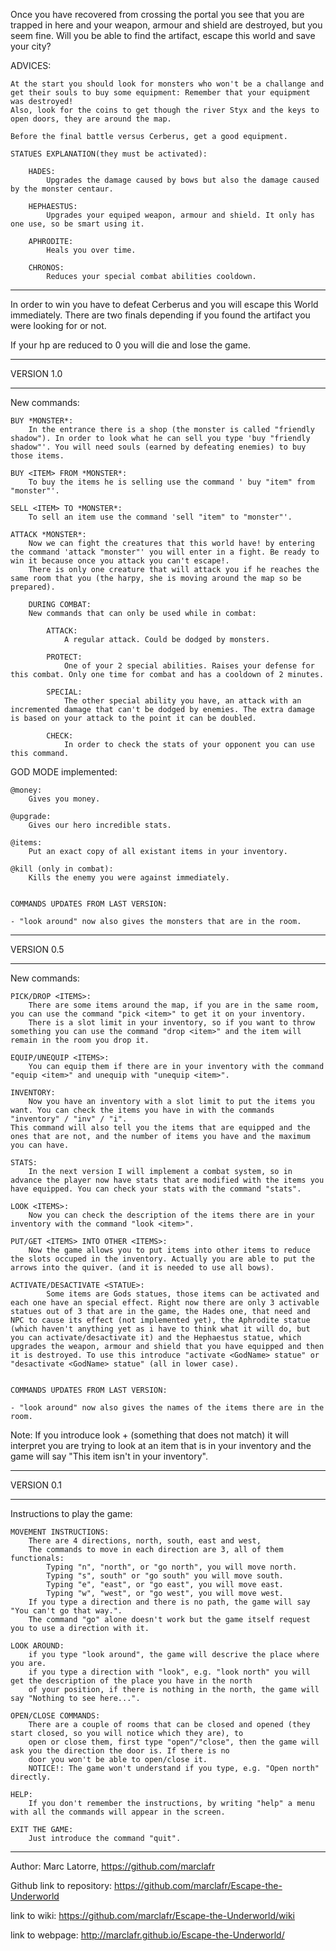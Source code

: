 Once you have recovered from  crossing the portal you see that you are trapped in here and your weapon, armour and shield are destroyed, but you seem fine.
Will you be able to find the artifact, escape this world and save your city?

ADVICES:

	At the start you should look for monsters who won't be a challange and get their souls to buy some equipment: Remember that your equipment was destroyed!
	Also, look for the coins to get though the river Styx and the keys to open doors, they are around the map.

	Before the final battle versus Cerberus, get a good equipment.

	STATUES EXPLANATION(they must be activated):

		HADES:
			Upgrades the damage caused by bows but also the damage caused by the monster centaur.

		HEPHAESTUS:
			Upgrades your equiped weapon, armour and shield. It only has one use, so be smart using it.

		APHRODITE:
			Heals you over time.

		CHRONOS:
			Reduces your special combat abilities cooldown.

________________________

In order to win you have to defeat Cerberus and you will escape this World immediately. There are two finals depending if you found the artifact you were looking for or not.

If your hp are reduced to 0 you will die and lose the game.	
____________
VERSION 1.0
____________

New commands:

	BUY *MONSTER*:
		In the entrance there is a shop (the monster is called "friendly shadow"). In order to look what he can sell you type 'buy "friendly shadow"'. You will need souls (earned by defeating enemies) to buy those items.

	BUY <ITEM> FROM *MONSTER*:
		To buy the items he is selling use the command ' buy "item" from "monster"'.

	SELL <ITEM> TO *MONSTER*:
		To sell an item use the command 'sell "item" to "monster"'.

	ATTACK *MONSTER*:
		Now we can fight the creatures that this world have! by entering the command 'attack "monster"' you will enter in a fight. Be ready to win it because once you attack you can't escape!.
		There is only one creature that will attack you if he reaches the same room that you (the harpy, she is moving around the map so be prepared).

		DURING COMBAT:
		New commands that can only be used while in combat:

			ATTACK:
				A regular attack. Could be dodged by monsters.

			PROTECT:
				One of your 2 special abilities. Raises your defense for this combat. Only one time for combat and has a cooldown of 2 minutes.

			SPECIAL:
				The other special ability you have, an attack with an incremented damage that can't be dodged by enemies. The extra damage is based on your attack to the point it can be doubled.

			CHECK:
				In order to check the stats of your opponent you can use this command.


GOD MODE implemented:

	@money:
		Gives you money.

	@upgrade:
		Gives our hero incredible stats.

	@items:
		Put an exact copy of all existant items in your inventory.

	@kill (only in combat):
		Kills the enemy you were against immediately.


	COMMANDS UPDATES FROM LAST VERSION:

	- "look around" now also gives the monsters that are in the room.

____________
VERSION 0.5
____________

New commands:

	PICK/DROP <ITEMS>:
		There are some items around the map, if you are in the same room, you can use the command "pick <item>" to get it on your inventory.
		There is a slot limit in your inventory, so if you want to throw something you can use the command "drop <item>" and the item will remain in the room you drop it.

	EQUIP/UNEQUIP <ITEMS>:
		You can equip them if there are in your inventory with the command "equip <item>" and unequip with "unequip <item>".

	INVENTORY:
		Now you have an inventory with a slot limit to put the items you want. You can check the items you have in with the commands "inventory" / "inv" / "i".
	This command will also tell you the items that are equipped and the ones that are not, and the number of items you have and the maximum you can have.

	STATS:
		In the next version I will implement a combat system, so in advance the player now have stats that are modified with the items you have equipped. You can check your stats with the command "stats".

	LOOK <ITEMS>:
		Now you can check the description of the items there are in your inventory with the command "look <item>".
	
	PUT/GET <ITEMS> INTO OTHER <ITEMS>:
		Now the game allows you to put items into other items to reduce the slots occuped in the inventory. Actually you are able to put the arrows into the quiver. (and it is needed to use all bows).

	ACTIVATE/DESACTIVATE <STATUE>:
			Some items are Gods statues, those items can be activated and each one have an special effect. Right now there are only 3 activable statues out of 3 that are in the game, the Hades one, that need and NPC to cause its effect (not implemented yet), the Aphrodite statue (which haven't anything yet as i have to think what it will do, but you can activate/desactivate it) and the Hephaestus statue, which upgrades the weapon, armour and shield that you have equipped and then it is destroyed. To use this introduce "activate <GodName> statue" or "desactivate <GodName> statue" (all in lower case).


	COMMANDS UPDATES FROM LAST VERSION:

	- "look around" now also gives the names of the items there are in the room.


Note: If you introduce look + (something that does not match) it will interpret you are trying to look at an item that is in your inventory and the game will say "This item isn't in your inventory".

____________
VERSION 0.1
____________

Instructions to play the game:

	MOVEMENT INSTRUCTIONS:
		There are 4 directions, north, south, east and west,
		The commands to move in each direction are 3, all of them functionals:
			Typing "n", "north", or "go north", you will move north.
			Typing "s", south" or "go south" you will move south.
			Typing "e", "east", or "go east", you will move east.
			Typing "w", "west", or "go west", you will move west.
		If you type a direction and there is no path, the game will say "You can't go that way.".
		The command "go" alone doesn't work but the game itself request you to use a direction with it.

	LOOK AROUND:
		if you type "look around", the game will descrive the place where you are.
		if you type a direction with "look", e.g. "look north" you will get the description of the place you have in the north
		of your position, if there is nothing in the north, the game will say "Nothing to see here...".

	OPEN/CLOSE COMMANDS:
		There are a couple of rooms that can be closed and opened (they start closed, so you will notice which they are), to
		open or close them, first type "open"/"close", then the game will ask you the direction the door is. If there is no
		door you won't be able to open/close it.
		NOTICE!: The game won't understand if you type, e.g. "Open north" directly.

	HELP:
		If you don't remember the instructions, by writing "help" a menu with all the commands will appear in the screen.

	EXIT THE GAME:
		Just introduce the command "quit".

_________________________________________________________________

Author: Marc Latorre, https://github.com/marclafr

Github link to repository: https://github.com/marclafr/Escape-the-Underworld

link to wiki: https://github.com/marclafr/Escape-the-Underworld/wiki

link to webpage: http://marclafr.github.io/Escape-the-Underworld/